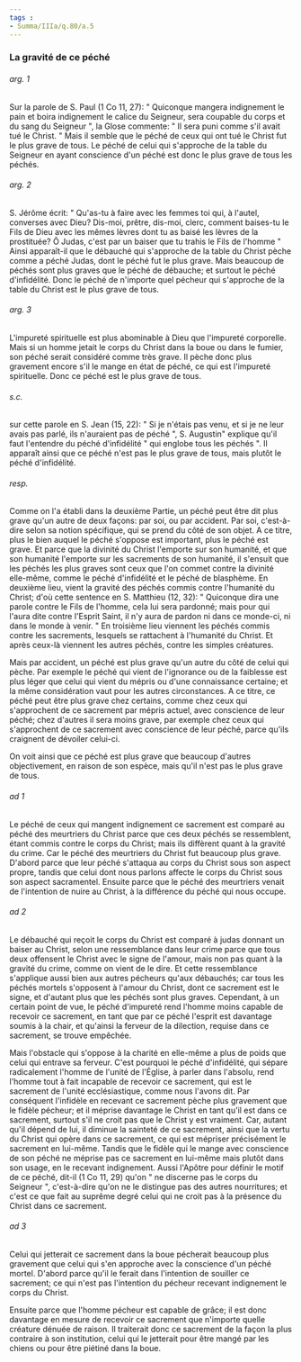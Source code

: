```yaml
---
tags : 
- Summa/IIIa/q.80/a.5
---
```


### La gravité de ce péché

###### arg. 1
Sur la parole de S. Paul (1 Co 11, 27): " Quiconque mangera indignement le pain et boira indignement le calice du Seigneur, sera coupable du corps et du sang du Seigneur ", la Glose commente: " Il sera puni comme s'il avait tué le Christ. " Mais il semble que le péché de ceux qui ont tué le Christ fut le plus grave de tous. Le péché de celui qui s'approche de la table du Seigneur en ayant conscience d'un péché est donc le plus grave de tous les péchés. 

###### arg. 2
S. Jérôme écrit: " Qu'as-tu à faire avec les femmes toi qui, à l'autel, converses avec Dieu? Dis-moi, prêtre, dis-moi, clerc, comment baises-tu le Fils de Dieu avec les mêmes lèvres dont tu as baisé les lèvres de la prostituée? Ô Judas, c'est par un baiser que tu trahis le Fils de l'homme " Ainsi apparaît-il que le débauché qui s'approche de la table du Christ pèche comme a péché Judas, dont le péché fut le plus grave. Mais beaucoup de péchés sont plus graves que le péché de débauche; et surtout le péché d'infidélité. Donc le péché de n'importe quel pécheur qui s'approche de la table du Christ est le plus grave de tous. 

###### arg. 3
L'impureté spirituelle est plus abominable à Dieu que l'impureté corporelle. Mais si un homme jetait le corps du Christ dans la boue ou dans le fumier, son péché serait considéré comme très grave. Il pèche donc plus gravement encore s'il le mange en état de péché, ce qui est l'impureté spirituelle. Donc ce péché est le plus grave de tous. 

###### s.c.
sur cette parole en S. Jean (15, 22): " Si je n'étais pas venu, et si je ne leur avais pas parlé, ils n'auraient pas de péché ", S. Augustin" explique qu'il faut l'entendre du péché d'infidélité " qui englobe tous les péchés ". Il apparaît ainsi que ce péché n'est pas le plus grave de tous, mais plutôt le péché d'infidélité. 

###### resp.
Comme on l'a établi dans la deuxième Partie, un péché peut être dit plus grave qu'un autre de deux façons: par soi, ou par accident. Par soi, c'est-à-dire selon sa notion spécifique, qui se prend du côté de son objet. A ce titre, plus le bien auquel le péché s'oppose est important, plus le péché est grave. Et parce que la divinité du Christ l'emporte sur son humanité, et que son humanité l'emporte sur les sacrements de son humanité, il s'ensuit que les péchés les plus graves sont ceux que l'on commet contre la divinité elle-même, comme le péché d'infidélité et le péché de blasphème. En deuxième lieu, vient la gravité des péchés commis contre l'humanité du Christ; d'où cette sentence en S. Matthieu (12, 32): " Quiconque dira une parole contre le Fils de l'homme, cela lui sera pardonné; mais pour qui l'aura dite contre l'Esprit Saint, il n'y aura de pardon ni dans ce monde-ci, ni dans le monde à venir. " En troisième lieu viennent les péchés commis contre les sacrements, lesquels se rattachent à l'humanité du Christ. Et après ceux-là viennent les autres péchés, contre les simples créatures. 

Mais par accident, un péché est plus grave qu'un autre du côté de celui qui pèche. Par exemple le péché qui vient de l'ignorance ou de la faiblesse est plus léger que celui qui vient du mépris ou d'une connaissance certaine; et la même considération vaut pour les autres circonstances. A ce titre, ce péché peut être plus grave chez certains, comme chez ceux qui s'approchent de ce sacrement par mépris actuel, avec conscience de leur péché; chez d'autres il sera moins grave, par exemple chez ceux qui s'approchent de ce sacrement avec conscience de leur péché, parce qu'ils craignent de dévoiler celui-ci. 

On voit ainsi que ce péché est plus grave que beaucoup d'autres objectivement, en raison de son espèce, mais qu'il n'est pas le plus grave de tous. 

###### ad 1
Le péché de ceux qui mangent indignement ce sacrement est comparé au péché des meurtriers du Christ parce que ces deux péchés se ressemblent, étant commis contre le corps du Christ; mais ils diffèrent quant à la gravité du crime. Car le péché des meurtriers du Christ fut beaucoup plus grave. D'abord parce que leur péché s'attaqua au corps du Christ sous son aspect propre, tandis que celui dont nous parlons affecte le corps du Christ sous son aspect sacramentel. Ensuite parce que le péché des meurtriers venait de l'intention de nuire au Christ, à la différence du péché qui nous occupe. 

###### ad 2
Le débauché qui reçoit le corps du Christ est comparé à judas donnant un baiser au Christ, selon une ressemblance dans leur crime parce que tous deux offensent le Christ avec le signe de l'amour, mais non pas quant à la gravité du crime, comme on vient de le dire. Et cette ressemblance s'applique aussi bien aux autres pécheurs qu'aux débauchés; car tous les péchés mortels s'opposent à l'amour du Christ, dont ce sacrement est le signe, et d'autant plus que les péchés sont plus graves. Cependant, à un certain point de vue, le péché d'impureté rend l'homme moins capable de recevoir ce sacrement, en tant que par ce péché l'esprit est davantage soumis à la chair, et qu'ainsi la ferveur de la dilection, requise dans ce sacrement, se trouve empêchée. 

Mais l'obstacle qui s'oppose à la charité en elle-même a plus de poids que celui qui entrave sa ferveur. C'est pourquoi le péché d'infidélité, qui sépare radicalement l'homme de l'unité de l'Église, à parler dans l'absolu, rend l'homme tout à fait incapable de recevoir ce sacrement, qui est le sacrement de l'unité ecclésiastique, comme nous l'avons dit. Par conséquent l'infidèle en recevant ce sacrement pèche plus gravement que le fidèle pécheur; et il méprise davantage le Christ en tant qu'il est dans ce sacrement, surtout s'il ne croit pas que le Christ y est vraiment. Car, autant qu'il dépend de lui, il diminue la sainteté de ce sacrement, ainsi que la vertu du Christ qui opère dans ce sacrement, ce qui est mépriser précisément le sacrement en lui-même. Tandis que le fidèle qui le mange avec conscience de son péché ne méprise pas ce sacrement en lui-même mais plutôt dans son usage, en le recevant indignement. Aussi l'Apôtre pour définir le motif de ce péché, dit-il (1 Co 11, 29) qu'on " ne discerne pas le corps du Seigneur ", c'est-à-dire qu'on ne le distingue pas des autres nourritures; et c'est ce que fait au suprême degré celui qui ne croit pas à la présence du Christ dans ce sacrement. 

###### ad 3
Celui qui jetterait ce sacrement dans la boue pécherait beaucoup plus gravement que celui qui s'en approche avec la conscience d'un péché mortel. D'abord parce qu'il le ferait dans l'intention de souiller ce sacrement; ce qui n'est pas l'intention du pécheur recevant indignement le corps du Christ. 

Ensuite parce que l'homme pécheur est capable de grâce; il est donc davantage en mesure de recevoir ce sacrement que n'importe quelle créature dénuée de raison. Il traiterait donc ce sacrement de la façon la plus contraire à son institution, celui qui le jetterait pour être mangé par les chiens ou pour être piétiné dans la boue. 


